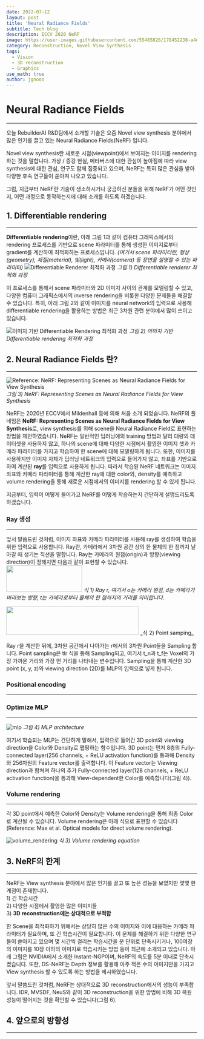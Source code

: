 ```yaml
---
date: 2022-07-12
layout: post
title: 'Neural Radiance Fields'
subtitle: Tech blog
description: ECCV 2020 NeRF
image: https://user-images.githubusercontent.com/55485826/178452238-a4eb2b1b-07f2-49d5-ab59-1dfa829be00e.png
category: Reconstruction, Novel View Synthesis
tags:
  - Vision
  - 3D reconstruction
  - Graphics
use_math: true
author: jgnooo
---
```


# Neural Radiance Fields
---

오늘 RebuilderAI R&D팀에서 소개할 기술은 요즘 Novel view synthesis 분야에서 많은 인기를 끌고 있는 Neural Radiance Fields(NeRF) 입니다.

Novel view synthesis란 새로운 시점(viewpoint)에서 보여지는 이미지를 rendering하는 것을 말합니다. 가상 / 증강 현실, 메타버스에 대한 관심이 높아짐에 따라 view synthesis에 대한 관심, 연구도 함께 집중되고 있으며, NeRF는 특히 많은 관심을 받아 다양한 후속 연구들이 쏟아져 나오고 있습니다. 

그럼, 지금부터 NeRF란 기술이 생소하시거나 궁금하신 분들을 위해 NeRF가 어떤 것인지, 어떤 과정으로 동작하는지에 대해 소개를 하도록 하겠습니다.

## 1. Differentiable rendering
---
<!-- 기본적으로 **Rendering**이란 형상(geometry), 재질(material), 빛(light), 카메라(camera) 등 scene parameter들에 의해 정의된 3차원 장면에 대한 이미지를 생성하는 프로세스를 말합니다. 반면, **Inverse rendering**은 2D 이미지로부터 scene에 대한 특성, parameter를 예측 / 추론하는 것을 말합니다. -->
**Differentiable rendering**이란, 아래 그림 1과 같이 컴퓨터 그래픽스에서의 rendering 프로세스를 기반으로 scene 파라미터를 통해 생성한 이미지로부터 gradient를 계산하여 최적화하는 프로세스입니다. _(여기서 scene 파라미터란, 형상(geometry), 재질(material), 빛(light), 카메라(camera) 등 장면을 설명할 수 있는 파라미터)_
![Differentiable Renderer 최적화 과정](https://user-images.githubusercontent.com/55485826/178452142-ebccce87-3229-422a-bd76-708c001e32c4.png)
    _그림 1) Differentiable renderer 최적화 과정_

이 프로세스를 통해서 scene 파라미터와 2D 이미지 사이의 관계를 모델링할 수 있고, 다양한 컴퓨터 그래픽스에서의 inverse rendering을 비롯한 다양한 문제들을 해결할 수 있습니다. 특히, 아래 그림 2와 같이 이미지를 neural network의 입력으로 사용해 differentiable rendering을 활용하는 방법은 최근 3차원 관련 분야에서 많이 쓰이고 있습니다.

![이미지 기반 Differentiable Rendering 최적화 과정](https://user-images.githubusercontent.com/55485826/178452202-2cae7e06-248c-412b-9ef0-47567f653efc.png)
    _그림 2) 이미지 기반 Differentiable rendering 최적화 과정_


<!-- - **Why Use Differentiable Rendering?**
    - Inverse rendering 문제를 해결하기 위해 사용
    - Rendering 프로세스를 machine learning 파이프라인에 적용해 문제 해결 -->

## 2. Neural Radiance Fields 란?
---

![Reference: NeRF: Representing Scenes as Neural Radiance Fields for View Synthesis](https://user-images.githubusercontent.com/55485826/178452238-a4eb2b1b-07f2-49d5-ab59-1dfa829be00e.png)
    _그림 3) NeRF: Representing Scenes as Neural Radiance Fields for View Synthesis_

NeRF는 2020년 ECCV에서 Mildenhall 등에 의해 처음 소개 되었습니다. NeRF의 풀네임은 **NeRF: Representing Scenes as Neural Radiance Fields for View Synthesis**로, view synthesis를 위해 scene을 Neural Radiance Field로 표현하는 방법을 제안하였습니다.
NeRF는 일반적인 딥러닝에의 training 방법과 달리 대량의 데이터셋을 사용하지 않고, 하나의 scene에 대해 다양한 시점에서 촬영한 이미지 셋과 카메라 파라미터를 가지고 학습하여 한 scene에 대해 모델링하게 됩니다. 또한, 이미지를 사용하지만 이미지 자체가 딥러닝 네트워크의 입력으로 들어가지 않고, 좌표를 기반으로 하여 계산된 **ray**를 입력으로 사용하게 됩니다. 따라서 학습된 NeRF 네트워크는 이미지 좌표와 카메라 파라미터를 통해 계산한 ray에 대한 color와, density를 예측하고 volume rendering을 통해 새로운 시점에서의 이미지를 rendering 할 수 있게 됩니다.

지금부터, 입력이 어떻게 들어가고 NeRF를 어떻게 학습하는지 간단하게 설명드리도록 하겠습니다.

### Ray 생성
---
앞서 말씀드린 것처럼, 이미지 좌표와 카메라 파라미터를 사용해 ray를 생성하여 학습을 위한 입력으로 사용합니다. Ray란, 카메라에서 3차원 공간 상의 한 물체의 한 점까지 날아갈 때 생기는 직선을 말합니다. Ray는 카메라의 원점(origin)과 방향(viewing direction)이 정해지면 다음과 같이 표현할 수 있습니다.
<img src="https://user-images.githubusercontent.com/55485826/179489036-345a0fb8-ff49-4486-90b1-f57bda693510.png" width="200" height="70"/>
    _식 1) Ray r, 여기서 o는 카메라 원점, d는 카메라가 바라보는 방향, t는 카메라로부터 물체의 한 점까지의 거리를 의미합니다._

<img src="https://user-images.githubusercontent.com/55485826/180755316-18a81d4d-2109-4d5d-96dc-10e5b9ac5583.png" width="350" height="75"/>
    _식 2) Point samping_

Ray r을 계산한 뒤에, 3차원 공간에서 나아가는 r에서의 3차원 Point들을 Sampling 합니다. Point sampling은 tlr 식을 통해 Sampling되고, 여기서 t_n과 t_f는 Voxel의 가장 가까운 거리와 가장 먼 거리를 나타내는 변수입니다. Sampling을 통해 계산한 3D point (x, y, z)와 viewing direction (2D)를 MLP의 입력으로 넣게 됩니다. 

### Positional encoding
---


### Optimize MLP
---
![mlp](https://user-images.githubusercontent.com/55485826/180755300-3a2ad0f1-529e-453c-8df3-d05301adf57e.png)
    _그림 4) MLP architecture_

여기서 학습되는 MLP는 간단하게 말해서, 입력으로 들어간 3D point와 viewing direction을 Color와 Density로 맵핑하는 함수입니다. 3D point는 먼저 8층의 Fully-connected layer(256 channels, + ReLU activation function)를 통과해 Density와 256차원의 Feature vector를 출력합니다. 이 Feature vector는 Viewing direction과 합쳐져 하나의 추가 Fully-connected layer(128 channels, + ReLU activation function)을 통과해 View-dependent한 Color를 예측합니다(그림 4)). 

### Volume rendering
---
각 3D point에서 예측한 Color와 Density는 Volume rendering을 통해 최종 Color로 계산될 수 있습니다. Volume rendering은 아래 식으로 표현할 수 있습니다(Reference: Max et al. Optical models for direct volume rendering).

![volume_rendering](https://user-images.githubusercontent.com/55485826/180757087-4a4c8b15-a251-472d-a9cb-fd871365a6a9.png)
    _식 3) Volume rendering equation_



## 3. NeRF의 한계
---
NeRF는 View synthesis 분야에서 많은 인기를 끌고 또 높은 성능을 보였지만 몇몇 한계점이 존재합니다.   
    1) 긴 학습시간   
    2) 다양한 시점에서 촬영한 많은 이미지들   
    3) **3D reconstruction에는 상대적으로 부적합**   

한 Scene을 최적화하기 위해서는 상당히 많은 수의 이미지와 이에 대응하는 카메라 파라미터가 필요하며, 또 긴 학습시간이 필요합니다. 이 문제를 해결하기 위한 다양한 연구들이 쏟아지고 있으며 몇 시간씩 걸리는 학습시간을 분 단위로 단축시키거나, 100여장의 이미지를 10장 이하의 이미지로 학습시키는 방법 등이 최근에 소개되고 있습니다. 아래 그림은 NVIDIA에서 소개한 Instant-NGP이며, NeRF의 속도를 5분 이내로 단축시켰습니다. 또한, DS-NeRF는 Depth 정보를 활용해 아주 적은 수의 이미지만을 가지고 View synthesis 할 수 있도록 하는 방법을 제시하였습니다.

앞서 말씀드린 것처럼, NeRF는 상대적으로 3D reconstruction에서의 성능이 부족합니다. IDR, MVSDF, NeuS와 같이 3D reconstruction을 위한 방법에 비해 3D 복원 성능이 떨어지는 것을 확인할 수 있습니다(그림 6).

## 4. 앞으로의 방향성
---

